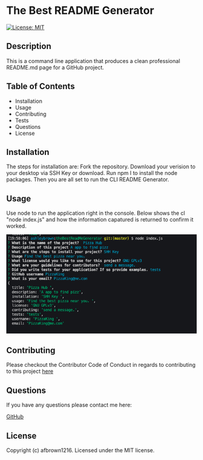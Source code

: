 

# The Best README Generator 

[![License: MIT](https://img.shields.io/badge/License-MIT-yellow.svg)](https://opensource.org/licenses/MIT)

## Description

This is a command line application that produces a clean professional README.md page for a GitHub project. 

## Table of Contents

* Installation
* Usage 
* Contributing 
* Tests
* Questions 
* License 

## Installation

The steps for installation are: Fork the repository. Download your verision to your desktop via SSH Key or download. Run npm I to install the node packages. Then you are all set to run the CLI README Generator. 

## Usage

Use node to run the application right in the console. Below shows the cl "node index.js" and how the information capatured is returned to confirm it worked. 
<p align="center">
  <img alt="CLI generating README" src="Returned Data.png">
</p>



## Contributing


Please checkout the Contributor Code of Conduct in regards to contributing to this project [here](https://www.contributor-covenant.org/version/2/0/code_of_conduct.html)


## Questions

If you have any questions please contact me here: 

[GitHub](https://github.com/afbrown1216)


## License 


Copyright (c) afbrown1216. 
Licensed under the MIT license.


  
  